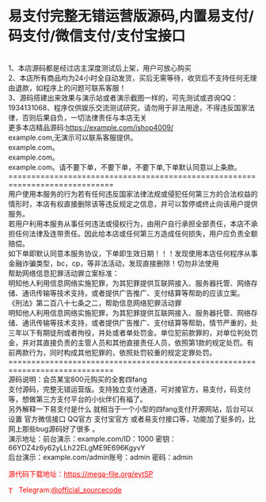 # 易支付完整无错运营版源码,内置易支付/码支付/微信支付/支付宝接口

<br>1、本店源码都是经过店主深度测试后上架，用户可放心购买<br>2、本店所有商品均为24小时全自动发货，买后无需等待，收货后不支持任何无理由退款，如程序上的问题可联系客服！<br>3、源码搭建出来效果与演示站或者演示截图一样的，可先测试或咨询QQ：1934131068、程序仅供娱乐交流测试研究，请勿用于非法用途，不得违反国家法律，否则后果自负，一切法律责任与本店无关<br>更多本店精品源码:https://example.com/ishop4009/<br>example.com,无演示可以联系客服提供。<br>example.com。<br>example.com。<br>example.com。请不要下单，不要下单，不要下单,下单默认同意以上条款。<br>=============================================================================<br>用户使用本服务的行为若有任何违反国家法律法规或侵犯任何第三方的合法权益的情形时，本店有权直接删除该等违反规定之信息，并可以暂停或终止向该用户提供服务。<br>若用户利用本服务从事任何违法或侵权行为，由用户自行承担全部责任，本店不承担任何法律及连带责任。因此给本店或任何第三方造成任何损失，用户应负责全额赔偿。<br>如下单即默认同意本服务协议，下单即生效日期！！！发现使用本店任何程序从事金融诈骗类型，bc，cp，等非法活动，发现直接删除！切勿非法使用<br>帮助网络信息犯罪活动罪立案标准：<br>明知他人利用信息网络实施犯罪，为其犯罪提供互联网接入、服务器托管、网络存储、通讯传输等技术支持，或者提供广告推广、支付结算等帮助的应该立案。<br>《刑法》第二百八十七条之二，帮助信息网络犯罪活动罪<br>明知他人利用信息网络实施犯罪，为其犯罪提供互联网接入、服务器托管、网络存储、通讯传输等技术支持，或者提供广告推广、支付结算等帮助，情节严重的，处三年以下有期徒刑或者拘役，并处或者单处罚金。单位犯前款罪的，对单位判处罚金，并对其直接负责的主管人员和其他直接责任人员，依照第1款的规定处罚。有前两款行为，同时构成其他犯罪的，依照处罚较重的规定定罪处罚。<br>=============================================================================<br>源码说明：会员某宝800元购买的全套四fang<br>支付源码，完整无错运营版。支持独立支付通道，可对接官方，易支付，码支付等，想做第三方支付平台的小伙伴们有福了。<br>另外解释一下易支付是什么 就相当于一个小型的四fang支付开源网站，后台可以设置 官方微信接口 QQ官方 支付宝官方 或者易支付接口等，功能加了挺多的，比网上那些bug源码好了很多 。<br>演示地址：前台演示：example.com/ID：1000 密钥：66YDZ4z6y62yLLh22ELgME9E696KgyvY<br>后台演示：example.com/admin账号：admin 密码：admin<br>


<p style="color: red;">源代码下载地址：<a href="https://mega-file.org/eytSP" style="color: red;">https://mega-file.org/eytSP</a></p><p style="color: red;"><img src="https://cdn-icons-png.flaticon.com/512/2111/2111646.png" alt="Telegram Icon" style="width: 16px; vertical-align: middle; margin-right: 5px;">Telegram:<a href="https://t.me/official_sourcecode" style="color: red;">@official_sourcecode</a></p>